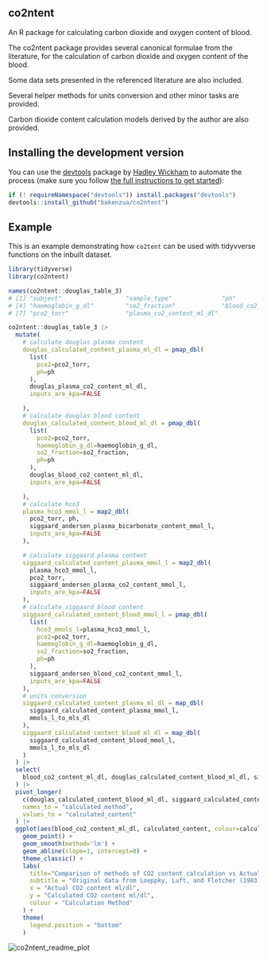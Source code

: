 co2ntent
-------

An R package for calculating carbon dioxide and oxygen content of blood.

The co2ntent package provides several canonical formulae from the
literature, for the calculation of carbon dioxide and oxygen content
of the blood.

Some data sets presented in the referenced literature are also included.

Several helper methods for units conversion and other minor tasks are
provided.

Carbon dioxide content calculation models derived by the author are
also provided.

Installing the development version
-------

You can use the [devtools](https://github.com/hadley/devtools/wiki) package by [Hadley Wickham](http://had.co.nz/) to automate the process (make sure you follow [the full instructions to get started](http://www.rstudio.com/projects/devtools/)):

``` r
if (! requireNamespace("devtools")) install.packages("devtools")
devtools::install_github("bakenzua/co2ntent")
```

Example
-------

This is an example demonstrating how `co2tent` can be used with tidyvverse functions on the inbuilt dataset.

``` r
library(tidyverse)
library(co2ntent)

names(co2ntent::douglas_table_3)
# [1] "subject"                  "sample_type"              "ph"                      
# [4] "haemoglobin_g_dl"         "so2_fraction"             "blood_co2_content_ml_dl" 
# [7] "pco2_torr"                "plasma_co2_content_ml_dl"

co2ntent::douglas_table_3 |>
  mutate(
    # calculate douglas plasma content
    douglas_calculated_content_plasma_ml_dl = pmap_dbl(
      list(
        pco2=pco2_torr,
        ph=ph
      ),
      douglas_plasma_co2_content_ml_dl,
      inputs_are_kpa=FALSE

    ),
    # calculate douglas blood content
    douglas_calculated_content_blood_ml_dl = pmap_dbl(
      list(
        pco2=pco2_torr,
        haemoglobin_g_dl=haemoglobin_g_dl,
        so2_fraction=so2_fraction,
        ph=ph
      ),
      douglas_blood_co2_content_ml_dl,
      inputs_are_kpa=FALSE

    ),
    # calculate hco3
    plasma_hco3_mmol_l = map2_dbl(
      pco2_torr, ph, 
      siggaard_andersen_plasma_bicarbonate_content_mmol_l, 
      inputs_are_kpa=FALSE
    ),

    # calculate siggaard plasma content
    siggaard_calculated_content_plasma_mmol_l = map2_dbl(
      plasma_hco3_mmol_l, 
      pco2_torr, 
      siggaard_andersen_plasma_co2_content_mmol_l, 
      inputs_are_kpa=FALSE
    ),
    # calculate siggaard blood content
    siggaard_calculated_content_blood_mmol_l = pmap_dbl(
      list(
        hco3_mmols_l=plasma_hco3_mmol_l,
        pco2=pco2_torr,
        haemoglobin_g_dl=haemoglobin_g_dl,
        so2_fraction=so2_fraction,
        ph=ph
      ),
      siggaard_andersen_blood_co2_content_mmol_l,
      inputs_are_kpa=FALSE
    ),
    # units conversion
    siggaard_calculated_content_plasma_ml_dl = map_dbl(
      siggaard_calculated_content_plasma_mmol_l, 
      mmols_l_to_mls_dl
    ),
    siggaard_calculated_content_blood_ml_dl = map_dbl(
      siggaard_calculated_content_blood_mmol_l, 
      mmols_l_to_mls_dl
    )
  ) |>
  select(
    blood_co2_content_ml_dl, douglas_calculated_content_blood_ml_dl, siggaard_calculated_content_blood_ml_dl
  ) |>
  pivot_longer(
    c(douglas_calculated_content_blood_ml_dl, siggaard_calculated_content_blood_ml_dl),
    names_to = "calculated_method",
    values_to = "calculated_content"
  ) |>
  ggplot(aes(blood_co2_content_ml_dl, calculated_content, colour=calculated_method)) + 
    geom_point() +
    geom_smooth(method='lm') +
    geom_abline(slope=1, intercept=0) + 
    theme_classic() +
    labs(
      title="Comparison of methods of CO2 content calculation vs Actual Content",
      subtitle = "Original data from Loeppky, Luft, and Fletcher (1983)",
      x = "Actual CO2 content ml/dl",
      y = "Calculated CO2 content ml/dl",
      colour = "Calculation Method"
    ) +
    theme(
      legend.position = "bottom"
    )

```
![co2ntent_readme_plot](https://github.com/bakenzua/co2ntent/assets/17120936/16413e7c-2b5e-4776-9020-979757e1bc0a)